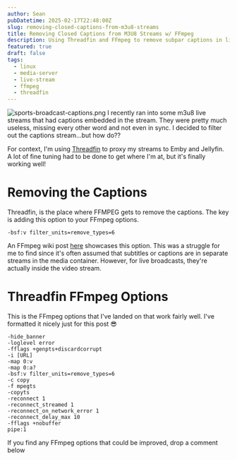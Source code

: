 ```yaml
---
author: Sean
pubDatetime: 2025-02-17T22:48:00Z
slug: removing-closed-captions-from-m3u8-streams
title: Removing Closed Captions from M3U8 Streams w/ FFmpeg
description: Using Threadfin and FFmpeg to remove subpar captions in live broadcasts
featured: true
draft: false
tags:
  - linux
  - media-server
  - live-stream
  - ffmpeg
  - threadfin
---
```

![sports-broadcast-captions.png](@assets/blog/sports-broadcast-captions.png)
I recently ran into some m3u8 live streams that had captions embedded in the stream. They were pretty much useless, missing every other word and not even in sync. I decided to filter out the captions stream...but how do??

For context, I'm using [Threadfin](https://github.com/Threadfin/Threadfin) to proxy my streams to Emby and Jellyfin. A lot of fine tuning had to be done to get where I'm at, but it's finally working well!

# Removing the Captions
Threadfin, is the place where FFMPEG gets to remove the captions. The key is adding this option to your FFmpeg options.

```
-bsf:v filter_units=remove_types=6
```

An FFmpeg wiki post [here](https://trac.ffmpeg.org/wiki/HowToExtractAndRemoveClosedCaptions)  showcases this option. This was a struggle for me to find since it's often assumed that subtitles or captions are in separate streams in the media container. However, for live broadcasts, they're actually inside the video stream.

# Threadfin FFmpeg Options

This is the FFmpeg options that I've landed on that work fairly well. I've formatted it nicely just for this post 😎

```
-hide_banner 
-loglevel error 
-fflags +genpts+discardcorrupt 
-i [URL] 
-map 0:v 
-map 0:a? 
-bsf:v filter_units=remove_types=6 
-c copy 
-f mpegts 
-copyts 
-reconnect 1 
-reconnect_streamed 1 
-reconnect_on_network_error 1 
-reconnect_delay_max 10 
-fflags +nobuffer 
pipe:1
```
If you find any FFmpeg options that could be improved, drop a comment below